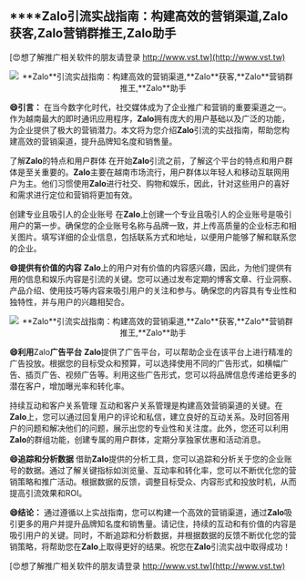 ## ****Zalo**引流实战指南：构建高效的营销渠道,**Zalo**获客,**Zalo**营销群推王,**Zalo**助手**

[😍想了解推广相关软件的朋友请登录 http://www.vst.tw](http://www.vst.tw)

 <center><img src="https://vst.tw/MP4/tuiguang/png/6.png" alt="**Zalo**引流实战指南：构建高效的营销渠道,**Zalo**获客,**Zalo**营销群推王,**Zalo**助手"></center>

**😄引言：**
在当今数字化时代，社交媒体成为了企业推广和营销的重要渠道之一。作为越南最大的即时通讯应用程序，**Zalo**拥有庞大的用户基础以及广泛的功能，为企业提供了极大的营销潜力。本文将为您介绍**Zalo**引流的实战指南，帮助您构建高效的营销渠道，提升品牌知名度和销售量。

了解**Zalo**的特点和用户群体
在开始**Zalo**引流之前，了解这个平台的特点和用户群体是至关重要的。**Zalo**主要在越南市场流行，用户群体以年轻人和移动互联网用户为主。他们习惯使用**Zalo**进行社交、购物和娱乐，因此，针对这些用户的喜好和需求进行定位和营销将更加有效。

创建专业且吸引人的企业账号
在**Zalo**上创建一个专业且吸引人的企业账号是吸引用户的第一步。确保您的企业账号名称与品牌一致，并上传高质量的企业标志和相关图片。填写详细的企业信息，包括联系方式和地址，以便用户能够了解和联系您的企业。

**😄提供有价值的内容**
**Zalo**上的用户对有价值的内容感兴趣，因此，为他们提供有用的信息和娱乐内容是引流的关键。您可以通过发布定期的博客文章、行业洞察、产品介绍、使用技巧等内容来吸引用户的关注和参与。确保您的内容具有专业性和独特性，并与用户的兴趣相契合。

 <center><img src="https://vst.tw/MP4/tuiguang/png/4.png" alt="**Zalo**引流实战指南：构建高效的营销渠道,**Zalo**获客,**Zalo**营销群推王,**Zalo**助手"></center>

**😄利用**Zalo**广告平台**
**Zalo**提供了广告平台，可以帮助企业在该平台上进行精准的广告投放。根据您的目标受众和预算，可以选择使用不同的广告形式，如横幅广告、插页广告、视频广告等。利用这些广告形式，您可以将品牌信息传递给更多的潜在客户，增加曝光率和转化率。

持续互动和客户关系管理
互动和客户关系管理是构建高效营销渠道的关键。在**Zalo**上，您可以通过回复用户的评论和私信，建立良好的互动关系。及时回答用户的问题和解决他们的问题，展示出您的专业性和关注度。此外，您还可以利用**Zalo**的群组功能，创建专属的用户群体，定期分享独家优惠和活动消息。

**😄追踪和分析数据**
借助**Zalo**提供的分析工具，您可以追踪和分析关于您的企业账号的数据。通过了解关键指标如浏览量、互动率和转化率，您可以不断优化您的营销策略和推广活动。根据数据的反馈，调整目标受众、内容形式和投放时机，从而提高引流效果和ROI。

**😄结论：**
通过遵循以上实战指南，您可以构建一个高效的营销渠道，通过**Zalo**吸引更多的用户并提升品牌知名度和销售量。请记住，持续的互动和有价值的内容是吸引用户的关键。同时，不断追踪和分析数据，并根据数据的反馈不断优化您的营销策略，将帮助您在**Zalo**上取得更好的结果。祝您在**Zalo**引流实战中取得成功！

[😍想了解推广相关软件的朋友请登录 http://www.vst.tw](http://www.vst.tw)



